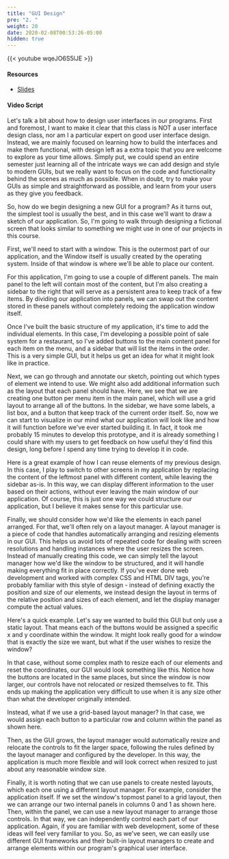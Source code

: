 ```yaml
---
title: "GUI Design"
pre: "2. "
weight: 20
date: 2020-02-08T00:53:26-05:00
hidden: true
---
```


{{< youtube wqeJO6S5lJE >}}

#### Resources

* <a href="slides" target="_blank">Slides</a>

#### Video Script

Let's talk a bit about how to design user interfaces in our programs. First and foremost, I want to make it clear that this class is NOT a user interface design class, nor am I a particular expert on good user interface design. Instead, we are mainly focused on learning how to build the interfaces and make them functional, with design left as a extra topic that you are welcome to explore as your time allows. Simply put, we could spend an entire semester just learning all of the intricate ways we can add design and style to modern GUIs, but we really want to focus on the code and functionality behind the scenes as much as possible. When in doubt, try to make your GUIs as simple and straightforward as possible, and learn from your users as they give you feedback. 

So, how do we begin designing a new GUI for a program? As it turns out, the simplest tool is usually the best, and in this case we'll want to draw a sketch of our application. So, I'm going to walk through designing a fictional screen that looks similar to something we might use in one of our projects in this course. 

First, we'll need to start with a window. This is the outermost part of our application, and the Window itself is usually created by the operating system. Inside of that window is where we'll be able to place our content.

For this application, I'm going to use a couple of different panels. The main panel to the left will contain most of the content, but I'm also creating a sidebar to the right that will serve as a persistent area to keep track of a few items. By dividing our application into panels, we can swap out the content stored in these panels without completely redoing the application window itself. 

Once I've built the basic structure of my application, it's time to add the individual elements. In this case, I'm developing a possible point of sale system for a restaurant, so I've added buttons to the main content panel for each item on the menu, and a sidebar that will list the items in the order. This is a very simple GUI, but it helps us get an idea for what it might look like in practice.

Next, we can go through and annotate our sketch, pointing out which types of element we intend to use. We might also add additional information such as the layout that each panel should have. Here, we see that we are creating one button per menu item in the main panel, which will use a grid layout to arrange all of the buttons. In the sidebar, we have some labels, a list box, and a button that keep track of the current order itself. So, now we can start to visualize in our mind what our application will look like and how it will function before we've ever started building it. In fact, it took me probably 15 minutes to develop this prototype, and it is already something I could share with my users to get feedback on how useful they'd find this design, long before I spend any time trying to develop it in code.

Here is a great example of how I can reuse elements of my previous design. In this case, I play to switch to other screens in my application by replacing the content of the leftmost panel with different content, while leaving the sidebar as-is. In this way, we can display different information to the user based on their actions, without ever leaving the main window of our application. Of course, this is just one way we could structure our application, but I believe it makes sense for this particular use.

Finally, we should consider how we'd like the elements in each panel arranged. For that, we'll often rely on a layout manager. A layout manager is a piece of code that handles automatically arranging and resizing elements in our GUI. This helps us avoid lots of repeated code for dealing with screen resolutions and handling instances where the user resizes the screen. Instead of manually creating this code, we can simply tell the layout manager how we'd like the window to be structured, and it will handle making everything fit in place correctly. If you've ever done web development and worked with complex CSS and HTML DIV tags, you're probably familiar with this style of design - instead of defining exactly the position and size of our elements, we instead design the layout in terms of the relative position and sizes of each element, and let the display manager compute the actual values.

Here's a quick example. Let's say we wanted to build this GUI but only use a static layout. That means each of the buttons would be assigned a specific x and y coordinate within the window. It might look really good for a window that is exactly the size we want, but what if the user wishes to resize the window?

In that case, without some complex math to resize each of our elements and reset the coordinates, our GUI would look something like this. Notice how the buttons are located in the same places, but since the window is now larger, our controls have not relocated or resized themselves to fit. This ends up making the application very difficult to use when it is any size other than what the developer originally intended.

Instead, what if we use a grid-based layout manager? In that case, we would assign each button to a particular row and column within the panel as shown here. 

Then, as the GUI grows, the layout manager would automatically resize and relocate the controls to fit the larger space, following the rules defined by the layout manager and configured by the developer. In this way, the application is much more flexible and will look correct when resized to just about any reasonable window size. 

Finally, it is worth noting that we can use panels to create nested layouts, which each one using a different layout manager. For example, consider the application itself. If we set the window's topmost panel to a grid layout, then we can arrange our two internal panels in columns 0 and 1 as shown here. Then, within the panel, we can use a new layout manager to arrange those controls. In that way, we can independently control each part of our application. Again, if you are familiar with web development, some of these ideas will feel very familiar to you. So, as we've seen, we can easily use different GUI frameworks and their built-in layout managers to create and arrange elements within our program's graphical user interface. 

